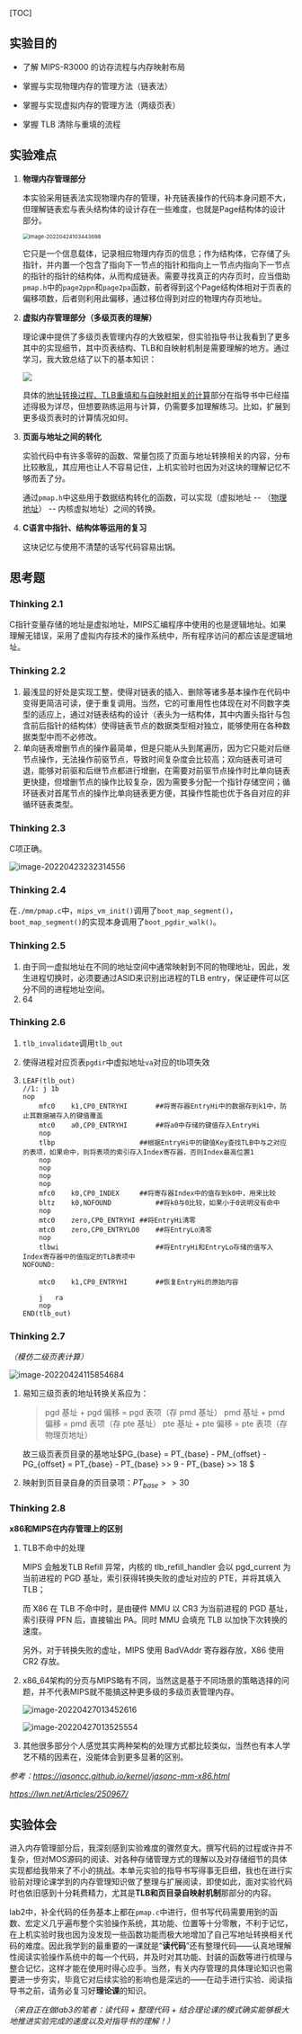 [TOC]

## 实验目的

- 了解 MIPS-R3000 的访存流程与内存映射布局 

- 掌握与实现物理内存的管理方法（链表法）
- 掌握与实现虚拟内存的管理方法（两级页表）
- 掌握 TLB 清除与重填的流程

## 实验难点

1. **物理内存管理部分**

   本实验采用链表法实现物理内存的管理，补充链表操作的代码本身问题不大，但理解链表宏与表头结构体的设计存在一些难度，也就是Page结构体的设计部分。

   <img src="C:\Users\guoyan\AppData\Roaming\Typora\typora-user-images\image-20220424103443698.png" alt="image-20220424103443698" style="zoom:67%;" />

   它只是一个信息载体，记录相应物理内存页的信息；作为结构体，它存储了头指针，并内置一个包含了指向下一节点的指针和指向上一节点内指向下一节点的指针的指针的结构体，从而构成链表。需要寻找真正的内存页时，应当借助`pmap.h`中的`page2ppn`和`page2pa`函数，前者得到这个Page结构体相对于页表的偏移项数，后者则利用此偏移，通过移位得到对应的物理内存页地址。

2. **虚拟内存管理部分（多级页表的理解）**

   理论课中提供了多级页表管理内存的大致框架，但实验指导书让我看到了更多其中的实现细节，其中页表结构、TLB和自映射机制是需要理解的地方。通过学习，我大致总结了以下的基本知识：

   ![](C:\Users\guoyan\Desktop\基本分页存储管理方式.png)

   具体的<u>地址转换过程、TLB重填和与自映射相关的计算</u>部分在指导书中已经描述得极为详尽，但想要熟练运用与计算，仍需要多加理解练习。比如，扩展到更多级页表时的计算情况如何。

3. **页面与地址之间的转化**

   实验代码中有许多零碎的函数、常量包揽了页面与地址转换相关的内容，分布比较散乱，其应用也让人不容易记住，上机实验时也因为对这块的理解记忆不够而丢了分。

   通过`pmap.h`中这些用于数据结构转化的函数，可以实现（虚拟地址 -- （<u>物理地址</u>） -- 内核虚拟地址）之间的转换。

4. **C语言中指针、结构体等运用的复习**

   这块记忆与使用不清楚的话写代码容易出锅。

## 思考题

### Thinking 2.1

C指针变量存储的地址是虚拟地址，MIPS汇编程序中使用的也是逻辑地址。如果理解无错误，采用了虚拟内存技术的操作系统中，所有程序访问的都应该是逻辑地址。

### Thinking 2.2

1. 最浅显的好处是实现工整，使得对链表的插入、删除等诸多基本操作在代码中变得更简洁可读，便于重复调用。当然，它的可重用性也体现在对不同数字类型的适应上，通过对链表结构的设计（表头为一结构体，其中内置头指针与包含前后指针的结构体）使得链表节点的数据类型相对独立，能够使用在各种数据类型中而不必修改。
2. 单向链表增删节点的操作最简单，但是只能从头到尾遍历，因为它只能对后继节点操作，无法操作前驱节点，导致时间复杂度会比较高；双向链表可进可退，能够对前驱和后继节点都进行增删，在需要对前驱节点操作时比单向链表更快捷，但增删节点的操作比较复杂，因为需要多分配一个指针存储空间；循环链表对首尾节点的操作比单向链表更方便，其操作性能也优于各自对应的非循环链表类型。

### Thinking 2.3

C项正确。

![image-20220423232314556](C:\Users\guoyan\AppData\Roaming\Typora\typora-user-images\image-20220423232314556.png)

### Thinking 2.4

在`./mm/pmap.c`中，`mips_vm_init()`调用了`boot_map_segment()`，`boot_map_segment()`的实现本身调用了`boot_pgdir_walk()`。

### Thinking 2.5

1. 由于同一虚拟地址在不同的地址空间中通常映射到不同的物理地址，因此，发生进程切换时，必须要通过ASID来识别出进程的TLB entry，保证硬件可以区分不同的进程地址空间。
2. 64

### Thinking 2.6

1. `tlb_invalidate`调用`tlb_out`

2. 使得进程对应页表`pgdir`中虚拟地址`va`对应的tlb项失效

3. ```assembly
   LEAF(tlb_out)
   //1: j 1b
   nop
       mfc0    k1,CP0_ENTRYHI		##将寄存器EntryHi中的数据存到k1中，防止其数据被存入的键值覆盖
       mtc0    a0,CP0_ENTRYHI		##将a0中存储的键值存入EntryHi
       nop
       tlbp						##根据EntryHi中的键值Key查找TLB中与之对应的表项，如果命中，则将表项的索引存入Index寄存器，否则Index最高位置1
       nop
       nop
       nop
       nop
       mfc0    k0,CP0_INDEX		##将寄存器Index中的值存到k0中，用来比较
       bltz    k0,NOFOUND			##将k0与0比较，如果小于0说明没有命中
       nop
       mtc0    zero,CP0_ENTRYHI	##将EntryHi清零	
       mtc0    zero,CP0_ENTRYLO0	##将EntryLo清零
       nop
       tlbwi						##将EntryHi和EntryLo存储的值写入Index寄存器中的值指定的TLB表项中
   NOFOUND:
   
       mtc0    k1,CP0_ENTRYHI		##恢复EntryHi的原始内容
   
       j   ra
       nop
   END(tlb_out)
   ```

   

### Thinking 2.7

*（模仿二级页表计算）*

![image-20220424115854684](C:\Users\guoyan\AppData\Roaming\Typora\typora-user-images\image-20220424115854684.png)

1. 易知三级页表的地址转换关系应为：

   > pgd 基址 + pgd 偏移 = pgd 表项（存 pmd 基址）
   > pmd 基址 + pmd 偏移 = pmd 表项（存 pte 基址）
   > pte 基址 + pte 偏移 = pte 表项（存物理页地址）

   故三级页表页目录的基地址$PG_{base} = PT_{base} - PM_{offset} - PG_{offset} = PT_{base} - PT_{base} >> 9 - PT_{base} >> 18 $

2. 映射到页目录自身的页目录项：$PT_{base} >> 30$

### Thinking 2.8

**x86和MIPS在内存管理上的区别**

1. TLB不命中的处理

   MIPS 会触发TLB Refill 异常，内核的 tlb_refill_handler 会以 pgd_current 为当前进程的 PGD 基址，索引获得转换失败的虚址对应的 PTE，并将其填入 TLB；

   而 X86 在 TLB 不命中时，是由硬件 MMU 以 CR3 为当前进程的 PGD 基址，索引获得 PFN 后，直接输出 PA。同时 MMU 会填充 TLB 以加快下次转换的速度。

   另外，对于转换失败的虚址，MIPS 使用 BadVAddr 寄存器存放，X86 使用 CR2 存放。

2. x86_64架构的分页与MIPS略有不同，当然这是基于不同场景的策略选择的问题，并不代表MIPS就不能搞这种更多级的多级页表管理内存。

   ![image-20220427013452616](C:\Users\guoyan\AppData\Roaming\Typora\typora-user-images\image-20220427013452616.png)

   ![image-20220427013525554](C:\Users\guoyan\AppData\Roaming\Typora\typora-user-images\image-20220427013525554.png)

3. 其他很多部分个人感觉其实两种架构的处理方式都比较类似，当然也有本人学艺不精的因素在，没能体会到更多显著的区别。

*参考：https://jasoncc.github.io/kernel/jasonc-mm-x86.html*

*https://lwn.net/Articles/250967/*

## 实验体会

进入内存管理部分后，我深刻感到实验难度的骤然变大。撰写代码的过程或许并不复杂，但对MOS源码的阅读、对各种存储管理方式的理解以及对存储细节的具体实现都给我带来了不小的挑战。本单元实验的指导书写得事无巨细，我也在进行实验前对理论课学到的内存管理知识做了整理与扩展阅读，即使如此，面对实验代码时也依旧感到十分耗费精力，尤其是**TLB和页目录自映射机制**那部分的内容。

lab2中，补全代码的任务基本上都在`pmap.c`中进行，但书写代码需要用到的函数、宏定义几乎遍布整个实验操作系统，其功能、位置等十分零散，不利于记忆，在上机实验时我也因为没发现一些函数功能而极大地增加了自己写地址转换相关代码的难度。因此我学到的最重要的一课就是“**读代码**”还有整理代码——认真地理解性阅读实验操作系统中的每一个代码，并及时对其功能、封装的函数等进行梳理与整合记忆，这样才能在使用时得心应手。当然，有关内存管理的具体理论知识也需要进一步夯实，毕竟它对后续实验的影响也是深远的——在动手进行实验、阅读指导书之前，请务必复习好**理论课**的知识。

*（来自正在做lab3的笔者：读代码 + 整理代码 + 结合理论课的模式确实能够极大地推进实验完成的速度以及对指导书的理解！）*

